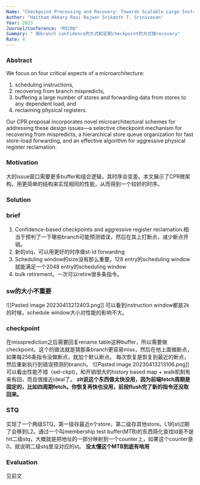 ```yaml
---
Name: "Checkpoint Processing and Recovery: Towards Scalable Large Instruction Window Processors"
Author: "Haitham Akkary Ravi Rajwar Srikanth T. Srinivasan"
Year: 2023
Journel/Conference: "MICRO"
Summary: " 用branch confidence的方式和定期checkpoint的方式做recovery"
Rate: 4
---
```

### Abstract
We focus on four critical aspects of a microarchitecture: 
1) scheduling instructions, 
2) recovering from branch mispredicts, 
3) buffering a large number of stores and forwarding data from stores to any dependent load, and 
4) reclaiming physical registers.

Our CPR proposal incorporates novel microarchitectural schemes for addressing these design issues—a selective checkpoint mechanism for recovering from mispredicts, a hierarchical store queue organization for fast store-load forwarding, and an effective algorithm for aggressive physical register reclamation.

### Motivation
大的issue窗口需要更多buffer和组合逻辑，其时序会变差。本文展示了CPR微架构，用更简单的结构来实现相同的性能，从而得到一个较好的时序。

### Solution

### brief
1. Confidence-based checkpoints and aggressive register reclamation.相当于预判了一下哪些branch可能预测错误，然后在其上打断点，减少断点开销。
2. 新的stq，可以用更好的时序做st-ld forwarding
3. Scheduling window的size没有那么重要。128 entry的scheduling window就能满足一个2048 entry的scheduling window
4. bulk retirement。一次可以retire很多条指令。

### sw的大小不重要
![[Pasted image 20230413212403.png]]
可以看到instruction window都是2k的时候，schedule window大小对性能的影响不大。

### checkpoint
在missprediction之后需要回复rename table这种buffer，所以需要做checkpoint。这个的做法就是猜那条branch更容易miss，然后在他上面做断点，如果每256条指令没做断点，就加个默认断点。
每次恢复是恢复到最近的断点，然后重新执行到错误预测的branch。
![[Pasted image 20230413213106.png]]
可以看出性能不错（sel-ckpt)，和开销很大的history based map + walk机制有来有回，而且很接近ideal了。
**zlt说这个东西做太快没用，因为前端fetch周期是固定的，比如四周期fetch。你恢复再快也没用，前段flush完了新的指令还没取回来。**

### STQ
实现了一个两级STQ。第一级存最近n个store，第二级存其他store。L1的st过期了会移到L2。通过一个叫membership test buffer(MTB)的东西简化查找ld是不是hit二级stq，大概就是把地址的一部分映射到一个counter上，如果这个counter是0，就说明二级stq里没对应的st。
**没太懂这个MTB到底有啥用**
### Evaluation
见前文
